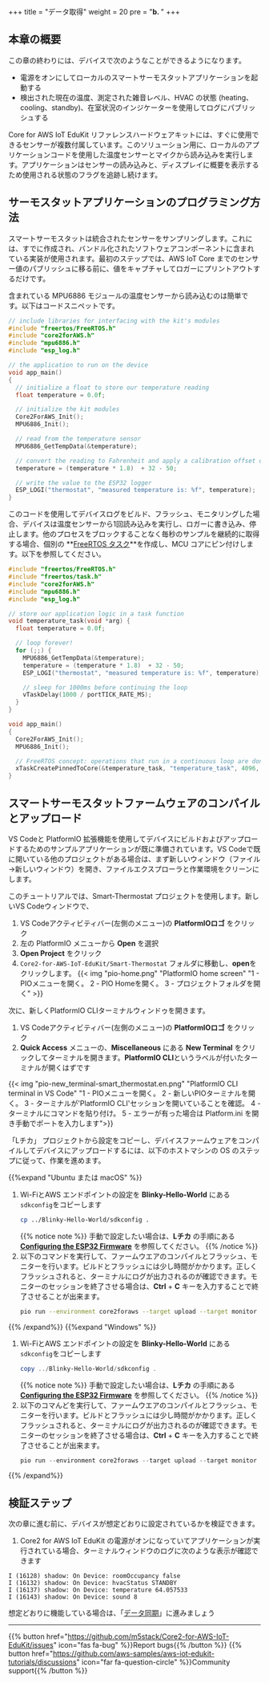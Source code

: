 +++
title = "データ取得"
weight = 20
pre = "<b>b. </b>"
+++

## 本章の概要
この章の終わりには、デバイスで次のようなことができるようになります。

* 電源をオンにしてローカルのスマートサーモスタットアプリケーションを起動する
* 検出された現在の温度、測定された雑音レベル、HVAC の状態 (heating、cooling、standby)、在室状況のインジケーターを使用してログにパブリッシュする

Core for AWS IoT EduKit リファレンスハードウェアキットには、すぐに使用できるセンサーが複数付属しています。このソリューション用に、ローカルのアプリケーションコードを使用した温度センサーとマイクから読み込みを実行します。アプリケーションはセンサーの読み込みと、ディスプレイに概要を表示するため使用される状態のフラグを追跡し続けます。

## サーモスタットアプリケーションのプログラミング方法
スマートサーモスタットは統合されたセンサーをサンプリングします。これには、すでに作成され、バンドル化されたソフトウェアコンポーネントに含まれている実装が使用されます。最初のステップでは、AWS IoT Core までのセンサー値のパブリッシュに移る前に、値をキャプチャしてロガーにプリントアウトするだけです。

含まれている MPU6886 モジュールの温度センサーから読み込むのは簡単です。以下はコードスニペットです。

```c
// include libraries for interfacing with the kit's modules
#include "freertos/FreeRTOS.h"
#include "core2forAWS.h"
#include "mpu6886.h"
#include "esp_log.h"

// the application to run on the device
void app_main()
{
  // initialize a float to store our temperature reading
  float temperature = 0.0f;

  // initialize the kit modules
  Core2ForAWS_Init();
  MPU6886_Init();

  // read from the temperature sensor
  MPU6886_GetTempData(&temperature);

  // convert the reading to Fahrenheit and apply a calibration offset of -50
  temperature = (temperature * 1.8)  + 32 - 50;

  // write the value to the ESP32 logger
  ESP_LOGI("thermostat", "measured temperature is: %f", temperature);
}
```

このコードを使用してデバイスログをビルド、フラッシュ、モニタリングした場合、デバイスは温度センサーから1回読み込みを実行し、ロガーに書き込み、停止します。他のプロセスをブロックすることなく毎秒のサンプルを継続的に取得する場合、個別の **[FreeRTOS タスク](https://docs.espressif.com/projects/esp-idf/en/v4.2/esp32/api-reference/system/freertos.html#_CPPv423xTaskCreatePinnedToCore14TaskFunction_tPCKcK8uint32_tPCv11UBaseType_tPC12TaskHandle_tK10BaseType_t)**を作成し、MCU コアにピン付けします。以下を参照してください。

```c
#include "freertos/FreeRTOS.h"
#include "freertos/task.h"
#include "core2forAWS.h"
#include "mpu6886.h"
#include "esp_log.h"

// store our application logic in a task function
void temperature_task(void *arg) {
  float temperature = 0.0f;

  // loop forever!
  for (;;) {
    MPU6886_GetTempData(&temperature);
    temperature = (temperature * 1.8)  + 32 - 50;
    ESP_LOGI("thermostat", "measured temperature is: %f", temperature);

    // sleep for 1000ms before continuing the loop
    vTaskDelay(1000 / portTICK_RATE_MS);
  }
}

void app_main()
{
  Core2ForAWS_Init();
  MPU6886_Init();

  // FreeRTOS concept: operations that run in a continuous loop are done in tasks
  xTaskCreatePinnedToCore(&temperature_task, "temperature_task", 4096, NULL, 5, NULL, 1);
}
```

## スマートサーモスタットファームウェアのコンパイルとアップロード
VS Codeと PlatformIO 拡張機能を使用してデバイスにビルドおよびアップロードするためのサンプルアプリケーションが既に準備されています。VS Codeで既に開いている他のプロジェクトがある場合は、まず新しいウィンドウ（ファイル→新しいウィンドウ）を開き、ファイルエクスプローラと作業環境をクリーンにします。

このチュートリアルでは、Smart-Thermostat プロジェクトを使用します。新しいVS Codeウィンドウで、 
1. VS Codeアクティビティバー(左側のメニュー)の **PlatformIOロゴ** をクリック
2. 左の PlatformIO メニューから **Open** を選択
3. **Open Project** をクリック
4. `Core2-for-AWS-IoT-EduKit/Smart-Thermostat` フォルダに移動し、**open**をクリックします。
{{< img "pio-home.png" "PlatformIO home screen" "1 - PIOメニューを開く。 2 - PIO Homeを開く。 3 - プロジェクトフォルダを開く" >}}

次に、新しくPlatformIO CLIターミナルウィンドゥを開きます。
1. VS Codeアクティビティバー(左側のメニュー)の **PlatformIOロゴ** をクリック
2. **Quick Access** メニューの、**Miscellaneous** にある **New Terminal** をクリックしてターミナルを開きます。**PlatformIO CLI**というラベルが付いたターミナルが開くはずです

{{< img "pio-new_terminal-smart_thermostat.en.png" "PlatformIO CLI terminal in VS Code" "1 - PIOメニューを開く。 2 - 新しいPIOターミナルを開く。 3 - ターミナルが'PlatformIO CLI'セッションを開いていることを確認。 4 - ターミナルにコマンドを貼り付け。 5 - エラーが有った場合は Platform.ini を開き手動でポートを入力します">}}

「Lチカ」 プロジェクトから設定をコピーし、デバイスファームウェアをコンパイルしてデバイスにアップロードするには、以下のホストマシンの OS のステップに従って、作業を進めます。

{{%expand "Ubuntu または macOS" %}}
1. Wi-FiとAWS エンドポイントの設定を **Blinky-Hello-World** にある`sdkconfig`をコピーします
   ```bash
   cp ../Blinky-Hello-World/sdkconfig .
   ```
   {{% notice note %}}
   手動で設定したい場合は、**Lチカ** の手順にある **[Configuring the ESP32 Firmware](/jp/blinky-hello-world/connecting-to-aws.html#esp32-)** を参照してください。
   {{% /notice %}}
2. 以下のコマンドを実行して、ファームウエアのコンパイルとフラッシュ、モニターを行います。ビルドとフラッシュには少し時間がかかります。正しくフラッシュされると、ターミナルにログが出力されるのが確認できます。モニターのセッションを終了させる場合は、**Ctrl** + **C** キーを入力することで終了させることが出来ます。
   ```bash
   pio run --environment core2foraws --target upload --target monitor 
   ```
{{% /expand%}}
{{%expand "Windows" %}}
1. Wi-FiとAWS エンドポイントの設定を **Blinky-Hello-World** にある`sdkconfig`をコピーします
   ```PowerShell
   copy ../Blinky-Hello-World/sdkconfig .
   ```
   {{% notice note %}}
   手動で設定したい場合は、**Lチカ** の手順にある **[Configuring the ESP32 Firmware](/jp/blinky-hello-world/connecting-to-aws.html#esp32-)** を参照してください。
   {{% /notice %}}
2. 以下のコマんどを実行して、ファームウエアのコンパイルとフラッシュ、モニターを行います。ビルドとフラッシュには少し時間がかかります。正しくフラッシュされると、ターミナルにログが出力されるのが確認できます。モニターのセッションを終了させる場合は、**Ctrl** + **C** キーを入力することで終了させることが出来ます。
   ```PowerShell
   pio run --environment core2foraws --target upload --target monitor 
   ```
{{% /expand%}}

## 検証ステップ
次の章に進む前に、デバイスが想定どおりに設定されているかを検証できます。

1. Core2 for AWS IoT EduKit の電源がオンになっていてアプリケーションが実行されている場合、ターミナルウィンドウのログに次のような表示が確認できます

```
I (16128) shadow: On Device: roomOccupancy false
I (16132) shadow: On Device: hvacStatus STANDBY
I (16137) shadow: On Device: temperature 64.057533
I (16143) shadow: On Device: sound 8
```

想定どおりに機能している場合は、「[データ同期](/jp/smart-thermostat/data-sync.html)」に進みましょう

---
{{% button href="https://github.com/m5stack/Core2-for-AWS-IoT-EduKit/issues" icon="fas fa-bug" %}}Report bugs{{% /button %}} {{% button href="https://github.com/aws-samples/aws-iot-edukit-tutorials/discussions" icon="far fa-question-circle" %}}Community support{{% /button %}}